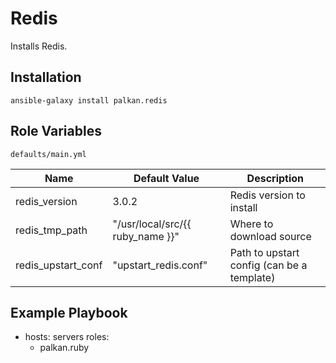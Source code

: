 Redis
========

Installs Redis.

Installation
--------------

`ansible-galaxy install palkan.redis`

Role Variables
--------------

`defaults/main.yml`

| Name                        | Default Value |  Description    |
|-----------------------------|---------------|-----------------|
| redis_version              | 3.0.2            | Redis version to install |
| redis_tmp_path             | "/usr/local/src/{{ ruby_name }}" | Where to download source | 
| redis_upstart_conf         | "upstart_redis.conf" | Path to upstart config (can be a template) |


Example Playbook
-------------------------

  - hosts: servers
    roles:
       - palkan.ruby